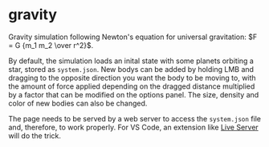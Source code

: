 # gravity
 
Gravity simulation following Newton's equation for universal gravitation: $F = G {m_1 m_2 \over r^2}$.

By default, the simulation loads an inital state with some planets orbiting a star, stored as `system.json`. New bodys can be added by holding LMB and dragging to the opposite direction you want the body to be moving to, with the amount of force applied depending on the dragged distance multiplied by a factor that can be modified on the options panel. The size, density and color of new bodies can also be changed.

The page needs to be served by a web server to access the `system.json` file and, therefore, to work properly. For VS Code, an extension like [Live Server](https://marketplace.visualstudio.com/items?itemName=ritwickdey.LiveServer) will do the trick.
